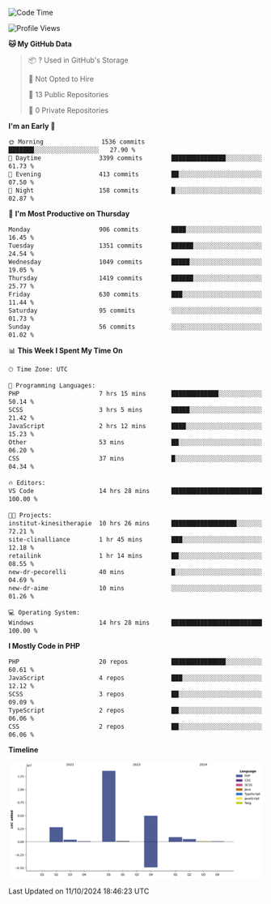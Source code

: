 <!--START_SECTION:waka-->
![Code Time](http://img.shields.io/badge/Code%20Time-1%2C969%20hrs%2030%20mins-blue)

![Profile Views](http://img.shields.io/badge/Profile%20Views-0-blue)

**🐱 My GitHub Data** 

> 📦 ? Used in GitHub's Storage 
 > 
> 🚫 Not Opted to Hire
 > 
> 📜 13 Public Repositories 
 > 
> 🔑 0 Private Repositories 
 > 
**I'm an Early 🐤** 

```text
🌞 Morning                1536 commits        ███████░░░░░░░░░░░░░░░░░░   27.90 % 
🌆 Daytime                3399 commits        ███████████████░░░░░░░░░░   61.73 % 
🌃 Evening                413 commits         ██░░░░░░░░░░░░░░░░░░░░░░░   07.50 % 
🌙 Night                  158 commits         █░░░░░░░░░░░░░░░░░░░░░░░░   02.87 % 
```
📅 **I'm Most Productive on Thursday** 

```text
Monday                   906 commits         ████░░░░░░░░░░░░░░░░░░░░░   16.45 % 
Tuesday                  1351 commits        ██████░░░░░░░░░░░░░░░░░░░   24.54 % 
Wednesday                1049 commits        █████░░░░░░░░░░░░░░░░░░░░   19.05 % 
Thursday                 1419 commits        ██████░░░░░░░░░░░░░░░░░░░   25.77 % 
Friday                   630 commits         ███░░░░░░░░░░░░░░░░░░░░░░   11.44 % 
Saturday                 95 commits          ░░░░░░░░░░░░░░░░░░░░░░░░░   01.73 % 
Sunday                   56 commits          ░░░░░░░░░░░░░░░░░░░░░░░░░   01.02 % 
```


📊 **This Week I Spent My Time On** 

```text
🕑︎ Time Zone: UTC

💬 Programming Languages: 
PHP                      7 hrs 15 mins       █████████████░░░░░░░░░░░░   50.14 % 
SCSS                     3 hrs 5 mins        █████░░░░░░░░░░░░░░░░░░░░   21.42 % 
JavaScript               2 hrs 12 mins       ████░░░░░░░░░░░░░░░░░░░░░   15.23 % 
Other                    53 mins             ██░░░░░░░░░░░░░░░░░░░░░░░   06.20 % 
CSS                      37 mins             █░░░░░░░░░░░░░░░░░░░░░░░░   04.34 % 

🔥 Editors: 
VS Code                  14 hrs 28 mins      █████████████████████████   100.00 % 

🐱‍💻 Projects: 
institut-kinesitherapie  10 hrs 26 mins      ██████████████████░░░░░░░   72.21 % 
site-clinalliance        1 hr 45 mins        ███░░░░░░░░░░░░░░░░░░░░░░   12.18 % 
retailink                1 hr 14 mins        ██░░░░░░░░░░░░░░░░░░░░░░░   08.55 % 
new-dr-pecorelli         40 mins             █░░░░░░░░░░░░░░░░░░░░░░░░   04.69 % 
new-dr-aime              10 mins             ░░░░░░░░░░░░░░░░░░░░░░░░░   01.26 % 

💻 Operating System: 
Windows                  14 hrs 28 mins      █████████████████████████   100.00 % 
```

**I Mostly Code in PHP** 

```text
PHP                      20 repos            ███████████████░░░░░░░░░░   60.61 % 
JavaScript               4 repos             ███░░░░░░░░░░░░░░░░░░░░░░   12.12 % 
SCSS                     3 repos             ██░░░░░░░░░░░░░░░░░░░░░░░   09.09 % 
TypeScript               2 repos             ██░░░░░░░░░░░░░░░░░░░░░░░   06.06 % 
CSS                      2 repos             ██░░░░░░░░░░░░░░░░░░░░░░░   06.06 % 
```



**Timeline**

![Lines of Code chart](https://raw.githubusercontent.com/tahar-elgunaoui/tahar-elgunaoui/main/assets/bar_graph.png)


 Last Updated on 11/10/2024 18:46:23 UTC
<!--END_SECTION:waka-->
